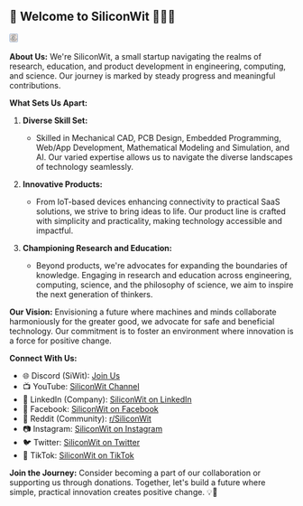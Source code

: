 ## 👋 Welcome to SiliconWit 👨‍💻🔧

<img src="https://github.com/SiliconWit/.github/blob/master/images/SiliconWit_logo_boarder.png" alt="SiliconWit Logo" width="15" height="15">

**About Us:**
We're SiliconWit, a small startup navigating the realms of research, education, and product development in engineering, computing, and science. Our journey is marked by steady progress and meaningful contributions.

**What Sets Us Apart:**
1. **Diverse Skill Set:**
   - Skilled in Mechanical CAD, PCB Design, Embedded Programming, Web/App Development, Mathematical Modeling and Simulation, and AI. Our varied expertise allows us to navigate the diverse landscapes of technology seamlessly.

2. **Innovative Products:**
   - From IoT-based devices enhancing connectivity to practical SaaS solutions, we strive to bring ideas to life. Our product line is crafted with simplicity and practicality, making technology accessible and impactful.

3. **Championing Research and Education:**
   - Beyond products, we're advocates for expanding the boundaries of knowledge. Engaging in research and education across engineering, computing, science, and the philosophy of science, we aim to inspire the next generation of thinkers.

**Our Vision:**
Envisioning a future where machines and minds collaborate harmoniously for the greater good, we advocate for safe and beneficial technology. Our commitment is to foster an environment where innovation is a force for positive change.

**Connect With Us:**
- 🌐 Discord (SiWit): [Join Us](https://discord.gg/Qv2qguMJwK)
- 📺 YouTube: [SiliconWit Channel](https://www.youtube.com/@siliconwit)
- 🔗 LinkedIn (Company): [SiliconWit on LinkedIn](https://www.linkedin.com/company/siliconwit)
- 📘 Facebook: [SiliconWit on Facebook](https://www.facebook.com/siliconwit)
- 🔄 Reddit (Community): [r/SiliconWit](https://www.reddit.com/r/SiliconWit/)
- 📷 Instagram: [SiliconWit on Instagram](https://www.instagram.com/siliconwit/)
- 🐦 Twitter: [SiliconWit on Twitter](https://www.twitter.com/siliconwit)
- 🎵 TikTok: [SiliconWit on TikTok](https://www.tiktok.com/@siliconwit)

**Join the Journey:**
Consider becoming a part of our collaboration or supporting us through donations. Together, let's build a future where simple, practical innovation creates positive change. 💡🚀